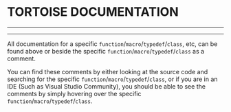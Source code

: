 # TORTOISE DOCUMENTATION
---
---
All documentation for a specific `function`/`macro`/`typedef`/`class`, etc, can be found above or beside the specific `function`/`macro`/`typedef`/`class` as a comment.

You can find these comments by either looking at the source code and searching for the specific `function`/`macro`/`typedef`/`class`, or if you are in an IDE (Such as Visual Studio Community), you should be able to see the comments by simply hovering over the specific `function`/`macro`/`typedef`/`class`.
